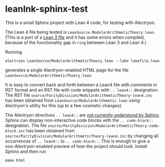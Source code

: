 # leanInk-sphinx-test

This is a small Sphinx project with Lean 4 code, for testing with Alectryon.

The Lean 4 file being tested is `LeanSource.ModularArithmeticTheory.lean`.  (This is a port of a [Lean 3 file](https://hrmacbeth.github.io/math2001/03_Parity_and_Divisibility.html#modular-arithmetic-theory) and it has some errors when compiled, because of the functionality gap in `ring` between Lean 3 and Lean 4.)

Running
```
alectryon LeanSource/ModularArithmeticTheory.lean --lake lakefile.lean
```
generates a single Alectryon-enabled HTML page for the file `LeanSource/ModularArithmeticTheory.lean`.

It is easy to convert back and forth between a Lean4 file with comments in RST format and an RST file with code snippets with `.. lean4::` designation.  The RST file `source/ParityDivision/ModularArithmeticTheory-lean4.inc` has been obtained from `LeanSource/ModularArithmetic.lean` using Alectryon's utility for this (up to a few cosmetic changes).

The Alectryon directives `.. lean4::` are [not currently understood by Sphinx](https://leanprover.zulipchat.com/#narrow/stream/270676-lean4/topic/command-line.20arguments.20for.20Alectryon.20Sphinx.20extension).  Sphinx can display non-interactive code blocks with the `.. code-block::` designation.  The file `source/ParityDivision/ModularArithmeticTheory-code-block.inc` has been obtained from `source/ParityDivision/ModularArithmeticTheory-lean4.inc` by changing all occurrences of `.. lean4::` to `.. code-block::`.  This is enough to give a non-Alectryon-enabled preview of how the project should look.  Install Sphinx and then run
```
make html
```
